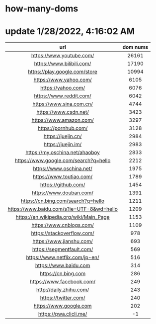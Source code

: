 # how-many-doms

# update 1/28/2022, 4:16:02 AM

url | dom nums
:-: | :-:
https://www.youtube.com/ | 26161
https://www.bilibili.com/ | 17190
https://play.google.com/store | 10994
https://www.yahoo.com/ | 6105
https://yahoo.com/ | 6076
https://www.reddit.com/ | 6042
https://www.sina.com.cn/ | 4744
https://www.csdn.net/ | 3423
https://www.amazon.com/ | 3297
https://pornhub.com/ | 3128
https://juejin.cn/ | 2984
https://juejin.im/ | 2983
https://my.oschina.net/ahaoboy | 2833
https://www.google.com/search?q=hello | 2212
https://www.oschina.net/ | 1975
https://www.toutiao.com/ | 1789
https://github.com/ | 1454
https://www.douban.com/ | 1391
https://cn.bing.com/search?q=hello | 1211
https://www.baidu.com/s?ie=UTF-8&wd=hello | 1209
https://en.wikipedia.org/wiki/Main_Page | 1153
https://www.cnblogs.com/ | 1109
https://stackoverflow.com/ | 978
https://www.jianshu.com/ | 693
https://segmentfault.com/ | 569
https://www.netflix.com/jp-en/ | 516
https://www.baidu.com | 314
https://cn.bing.com | 286
https://www.facebook.com/ | 249
http://daily.zhihu.com/ | 243
https://twitter.com/ | 240
https://www.google.com | 202
https://pwa.clicli.me/ | -1
